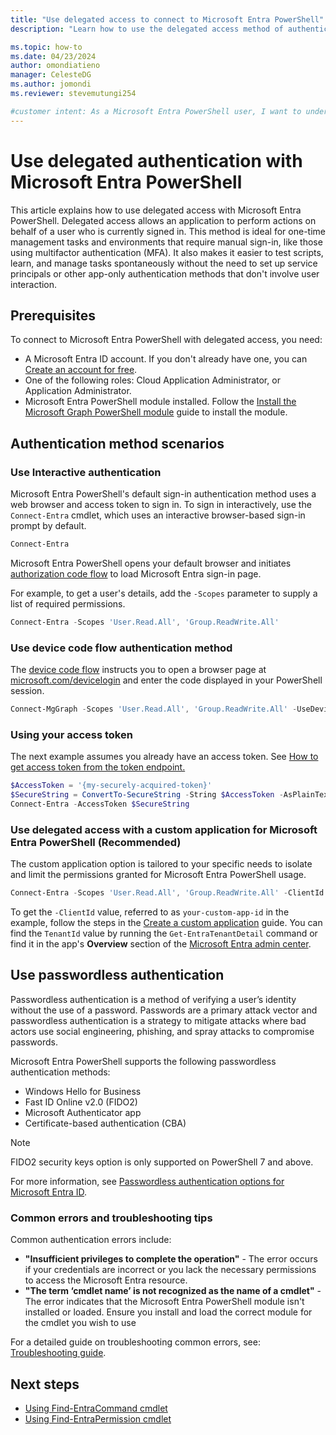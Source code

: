 ```yaml
---
title: "Use delegated access to connect to Microsoft Entra PowerShell"
description: "Learn how to use the delegated access method of authentication to connect to Microsoft Entra PowerShell to manage your Microsoft Entra resources."

ms.topic: how-to
ms.date: 04/23/2024
author: omondiatieno
manager: CelesteDG
ms.author: jomondi
ms.reviewer: stevemutungi254

#customer intent: As a Microsoft Entra PowerShell user, I want to understand the delegated access method of authentication, so that I can securely sign in to Microsoft Graph and manage my resources.
---
```


# Use delegated authentication with Microsoft Entra PowerShell

This article explains how to use delegated access with Microsoft Entra PowerShell. Delegated access allows an application to perform actions on behalf of a user who is currently signed in. This method is ideal for one-time management tasks and environments that require manual sign-in, like those using multifactor authentication (MFA). It also makes it easier to test scripts, learn, and manage tasks spontaneously without the need to set up service principals or other app-only authentication methods that don't involve user interaction.

## Prerequisites

To connect to Microsoft Entra PowerShell with delegated access, you need:

- A Microsoft Entra ID account. If you don't already have one, you can [Create an account for free][entra-id-account].
- One of the following roles: Cloud Application Administrator, or Application Administrator.
- Microsoft Entra PowerShell module installed. Follow the [Install the Microsoft Graph PowerShell module][install] guide to install the module.

## Authentication method scenarios

###  Use Interactive authentication

Microsoft Entra PowerShell's default sign-in authentication method uses a web browser and access token to sign in. To sign in interactively, use the `Connect-Entra` cmdlet, which uses an interactive browser-based sign-in prompt by default.

```powershell
Connect-Entra
```
Microsoft Entra PowerShell opens your default browser and initiates [authorization code flow][authorization-code-flow] to load Microsoft Entra sign-in page.

For example, to get a user's details, add  the `-Scopes` parameter to supply a list of required permissions.

```powershell
Connect-Entra -Scopes 'User.Read.All', 'Group.ReadWrite.All'
```

### Use device code flow authentication method

The [device code flow][device-code-flow] instructs you to open a browser page at [microsoft.com/devicelogin][ms-devicelogin] and enter the code displayed in your PowerShell session.

```powershell
Connect-MgGraph -Scopes 'User.Read.All', 'Group.ReadWrite.All' -UseDeviceAuthentication
```

### Using your access token

The next example assumes you already have an access token. See [How to get access token from the token endpoint.][token-endpoint]

```powershell
$AccessToken = '{my-securely-acquired-token}'
$SecureString = ConvertTo-SecureString -String $AccessToken -AsPlainText -Force
Connect-Entra -AccessToken $SecureString
```

### Use delegated access with a custom application for Microsoft Entra PowerShell (Recommended)

The custom application option is tailored to your specific needs to isolate and limit the permissions granted for Microsoft Entra PowerShell usage.

```powershell
Connect-Entra -Scopes 'User.Read.All', 'Group.ReadWrite.All' -ClientId <your-custom-app-id> -TenantId <your-tenant-id>
```

To get the `-ClientId` value, referred to as `your-custom-app-id` in the example, follow the steps in the [Create a custom application][create-custom-app] guide. You can find the `TenantId` value by running the `Get-EntraTenantDetail` command or find it in the app's **Overview** section of the [Microsoft Entra admin center][entra-admin-center].

## Use passwordless authentication

Passwordless authentication is a method of verifying a user’s identity without the use of a password. Passwords are a primary attack vector and passwordless authentication is a strategy to mitigate attacks where bad actors use social
engineering, phishing, and spray attacks to compromise passwords.

Microsoft Entra PowerShell supports the following passwordless authentication methods:

- Windows Hello for Business
- Fast ID Online v2.0 (FIDO2)
- Microsoft Authenticator app
- Certificate-based authentication (CBA)

>[!NOTE]
> FIDO2 security keys option is only supported on PowerShell 7 and above.

For more information, see [Passwordless authentication options for Microsoft Entra ID][passwordless-auth].

### Common errors and troubleshooting tips

Common authentication errors include:

- **"Insufficient privileges to complete the operation"** - The error occurs if your credentials are incorrect or you lack the necessary permissions to access the Microsoft Entra resource.
- **"The term ‘cmdlet name’ is not recognized as the name of a cmdlet"** - The error indicates that the Microsoft Entra PowerShell module isn't installed or loaded. Ensure you install and load the correct module for the cmdlet you wish to use

For a detailed guide on troubleshooting common errors, see:
[Troubleshooting guide][troubleshooting-guide].

## Next steps

- [Using Find-EntraCommand cmdlet](installation.md)
- [Using Find-EntraPermission cmdlet](installation.md)

<!-- link references -->
[entra-id-account]: https://azure.microsoft.com/free/?WT.mc_id=A261C142F
[install]: installation.md
[authorization-code-flow]: /entra/identity-platform/v2-oauth2-auth-code-flow
[device-code-flow]: /entra/identity-platform/v2-oauth2-device-code
[ms-devicelogin]: https://microsoft.com/devicelogin
[create-custom-app]: create-custom-application.md
[entra-admin-center]: https://entra.microsoft.com
[troubleshooting-guide]: troubleshooting.md#authentication-issues
[create-custom-application]: create-custom-application.md
[connect-entra]: installation.md
[token-endpoint]: /graph/auth-v2-user#3-request-an-access-token
[passwordless-auth]: /azure/active-directory/authentication/concept-authentication-passwordless